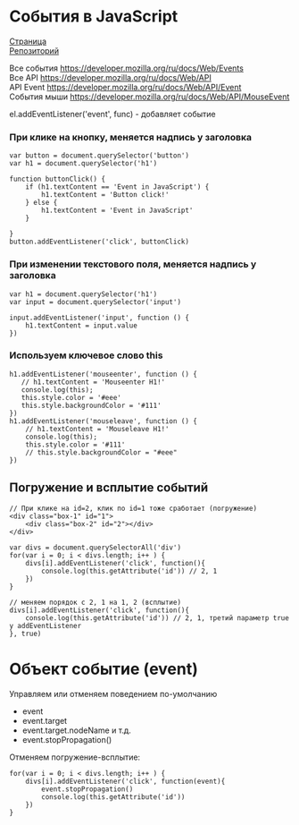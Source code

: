 # События в JavaScript

[Страница](https://damir-art.github.io/event/)<br />
[Репозиторий](https://github.com/damir-art/damir-art.github.io/tree/master/event)

Все события https://developer.mozilla.org/ru/docs/Web/Events<br />
Все API https://developer.mozilla.org/ru/docs/Web/API<br />
API Event https://developer.mozilla.org/ru/docs/Web/API/Event<br />
События мыши https://developer.mozilla.org/ru/docs/Web/API/MouseEvent

el.addEventListener('event', func) - добавляет событие

### При клике на кнопку, меняется надпись у заголовка
    var button = document.querySelector('button')
    var h1 = document.querySelector('h1')

    function buttonClick() {
        if (h1.textContent == 'Event in JavaScript') {
            h1.textContent = 'Button click!'
        } else {
            h1.textContent = 'Event in JavaScript'
        }

    }
    button.addEventListener('click', buttonClick)

### При изменении текстового поля, меняется надпись у заголовка
    var h1 = document.querySelector('h1')
    var input = document.querySelector('input')
    
    input.addEventListener('input', function () {
        h1.textContent = input.value
    })

### Используем ключевое слово this
    h1.addEventListener('mouseenter', function () {
       // h1.textContent = 'Mouseenter H1!'
       console.log(this);
       this.style.color = '#eee'
       this.style.backgroundColor = '#111'
    })
    h1.addEventListener('mouseleave', function () {
        // h1.textContent = 'Mouseleave H1!'
        console.log(this);
        this.style.color = '#111'
        // this.style.backgroundColor = "#eee"
    })

## Погружение и всплытие событий
    // При клике на id=2, клик по id=1 тоже сработает (погружение)
    <div class="box-1" id="1">
        <div class="box-2" id="2"></div>
    </div>
    
    var divs = document.querySelectorAll('div')
    for(var i = 0; i < divs.length; i++ ) {
        divs[i].addEventListener('click', function(){
            console.log(this.getAttribute('id')) // 2, 1
        })
    }
    
    // меняем порядок с 2, 1 на 1, 2 (всплытие)
    divs[i].addEventListener('click', function(){
        console.log(this.getAttribute('id')) // 2, 1, третий параметр true у addEventListener
    }, true)
    
# Объект событие (event)
Управляем или отменяем поведением по-умолчанию
* event
* event.target
* event.target.nodeName и т.д.
* event.stopPropagation()

Отменяем погружение-всплытие:

    for(var i = 0; i < divs.length; i++ ) {
        divs[i].addEventListener('click', function(event){
            event.stopPropagation()
            console.log(this.getAttribute('id'))
        })
    }
